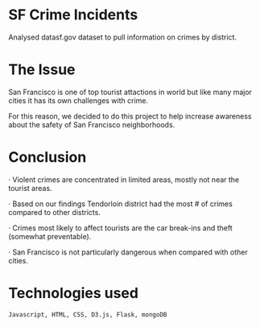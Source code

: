 # SF Crime Incidents

Analysed datasf.gov dataset to pull information on crimes by district. 

# The Issue

San Francisco is one of top tourist attactions in world but like many major cities it has its own challenges with crime.  

For this reason, we decided to do this project to help increase awareness about the safety of San Francisco neighborhoods.

# Conclusion

· Violent crimes are concentrated in limited areas, mostly not near the tourist areas.

· Based on our findings Tendorloin district had the most # of crimes compared to other districts. 

· Crimes most likely to affect tourists are the car break-ins and theft (somewhat preventable).

· San Francisco is not particularly dangerous when compared with other cities.

# Technologies used 
```
Javascript, HTML, CSS, D3.js, Flask, mongoDB
```
